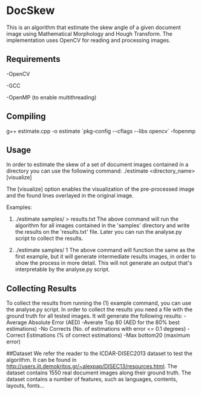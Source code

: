 # DocSkew

This is an algorithm that estimate the skew angle of a given document image using Mathematical Morphology and Hough Transform. The implementation uses OpenCV for reading and processing images.

## Requirements
-OpenCV

-GCC

-OpenMP (to enable multithreading)

## Compiling
g++ estimate.cpp -o estimate \`pkg-config --cflags --libs opencv\` -fopenmp

## Usage
In order to estimate the skew of a set of document images contained in a directory you can use the following command:
./estimate <directory_name> [visualize]

The [visualize] option enables the visualization of the pre-processed image and the found lines overlayed in the original image.

Examples:
1) ./estimate samples/ > results.txt
The above command will run the algorithm for all images contained in the 'samples' directory and write the results on the 'results.txt' file.
Later you can run the analyse.py script to collect the results.

2) ./estimate samples/ 1
The above command will function the same as the first example, but it will generate intermediate results images, in order to show the process in more detail. This will not generate an output that's interpretable by the analyse.py script.

## Collecting Results
To collect the results from running the (1) example command, you can use the analyse.py script. In order to collect the results you need a file with the ground truth for all tested images.
It will generate the following results:
-Average Absolute Error (AED)
-Averate Top 80 (AED for the 80% best estimations)
-No Corrects (No. of estimations with error <= 0.1 degrees)
-Correct Estimations (% of correct estimations)
-Max bottom20 (maximum error)

##Dataset
We refer the reader to the ICDAR-DISEC2013 dataset to test the algorithm. It can be found in http://users.iit.demokritos.gr/~alexpap/DISEC13/resources.html. The dataset contains 1550 real document images along their ground truth. The dataset contains a number of features, such as languages, contents, layouts, fonts...

